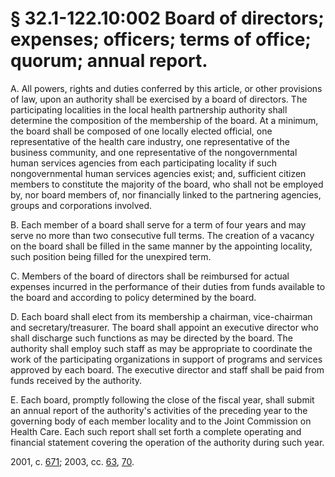 # § 32.1-122.10:002 Board of directors; expenses; officers; terms of office; quorum; annual report.

<p>A. All powers, rights and duties conferred by this article, or other provisions of law, upon an authority shall be exercised by a board of directors. The participating localities in the local health partnership authority shall determine the composition of the membership of the board. At a minimum, the board shall be composed of one locally elected official, one representative of the health care industry, one representative of the business community, and one representative of the nongovernmental human services agencies from each participating locality if such nongovernmental human services agencies exist; and, sufficient citizen members to constitute the majority of the board, who shall not be employed by, nor board members of, nor financially linked to the partnering agencies, groups and corporations involved.</p><p>B. Each member of a board shall serve for a term of four years and may serve no more than two consecutive full terms. The creation of a vacancy on the board shall be filled in the same manner by the appointing locality, such position being filled for the unexpired term.</p><p>C. Members of the board of directors shall be reimbursed for actual expenses incurred in the performance of their duties from funds available to the board and according to policy determined by the board.</p><p>D. Each board shall elect from its membership a chairman, vice-chairman and secretary/treasurer. The board shall appoint an executive director who shall discharge such functions as may be directed by the board. The authority shall employ such staff as may be appropriate to coordinate the work of the participating organizations in support of programs and services approved by each board. The executive director and staff shall be paid from funds received by the authority.</p><p>E. Each board, promptly following the close of the fiscal year, shall submit an annual report of the authority's activities of the preceding year to the governing body of each member locality and to the Joint Commission on Health Care. Each such report shall set forth a complete operating and financial statement covering the operation of the authority during such year.</p><p>2001, c. <a href='http://lis.virginia.gov/cgi-bin/legp604.exe?011+ful+CHAP0671'>671</a>; 2003, cc. <a href='http://lis.virginia.gov/cgi-bin/legp604.exe?031+ful+CHAP0063'>63</a>, <a href='http://lis.virginia.gov/cgi-bin/legp604.exe?031+ful+CHAP0070'>70</a>.</p>